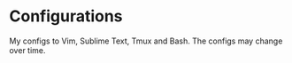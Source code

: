 # Configurations

My configs to Vim, Sublime Text, Tmux and Bash. The configs may change over time.

